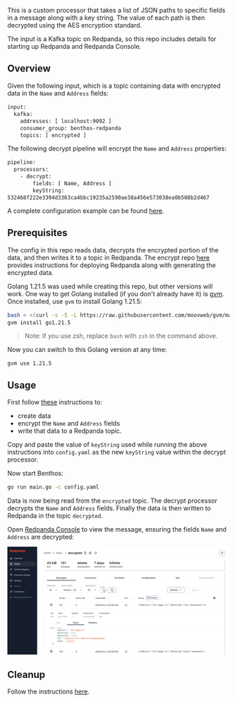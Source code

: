 This is a custom processor that takes a list of JSON paths to specific fields in a message along with a key string. The value of each path is then decrypted using the AES encryption standard.

The input is a Kafka topic on Redpanda, so this repo includes details for starting up Redpanda and Redpanda Console.

## Overview

Given the following input, which is a topic containing data with encrypted data in the `Name` and `Address` fields:

```
input:
  kafka:
    addresses: [ localhost:9092 ]
    consumer_group: benthos-redpanda
    topics: [ encrypted ]
```

The following decrypt pipeline will encrypt the `Name` and `Address` properties:

```
pipeline:
  processors:
    - decrypt:
        fields: [ Name, Address ]
        keyString: 532468f222e3394d3363ca4bbc19235a2590ae38a456e573038ea0b508b2d467
```

A complete configuration example can be found [here](./config.yaml).

## Prerequisites

The config in this repo reads data, decrypts the encrypted portion of the data, and then writes it to a topic in Redpanda. The encrypt repo [here](https://github.com/vuldin/benthos-encrypt) provides instructions for deploying Redpanda along with generating the encrypted data.

Golang 1.21.5 was used while creating this repo, but other versions will work. One way to get Golang installed (if you don't already have it) is [gvm](https://github.com/moovweb/gvm). Once installed, use `gvm` to install Golang 1.21.5:

```sh
bash < <(curl -s -S -L https://raw.githubusercontent.com/moovweb/gvm/master/binscripts/gvm-installer)
gvm install go1.21.5
```

> Note: If you use zsh, replace `bash` with `zsh` in the command above.

Now you can switch to this Golang version at any time:

```
gvm use 1.21.5
```

## Usage

First follow [these](https://github.com/vuldin/benthos-encrypt/blob/main/README.md) instructions to:
- create data
- encrypt the `Name` and `Address` fields
- write that data to a Redpanda topic.

Copy and paste the value of `keyString` used while running the above instructions into `config.yaml` as the new `keyString` value within the decrypt processor.

Now start Benthos:

```sh
go run main.go -c config.yaml
```

Data is now being read from the `encrypted` topic. The decrypt processor decrypts the `Name` and `Address` fields. Finally the data is then written to Redpanda in the topic `decrypted`.

Open [Redpanda Console](http://localhost:8080/topics/decrypted?p=-1&s=50&o=-1#messages) to view the message, ensuring the fields `Name` and `Address` are decrypted:

![Console showing decrypted data](./images/console-decrypted-data.png)

## Cleanup

Follow the instructions [here](https://github.com/vuldin/benthos-encrypt/blob/main/README.md#cleanup).

